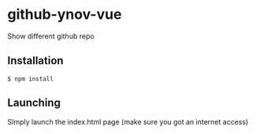 # github-ynov-vue
Show different github repo

## Installation
```
$ npm install
```

## Launching

SImply launch the index.html page (make sure you got an internet access)
